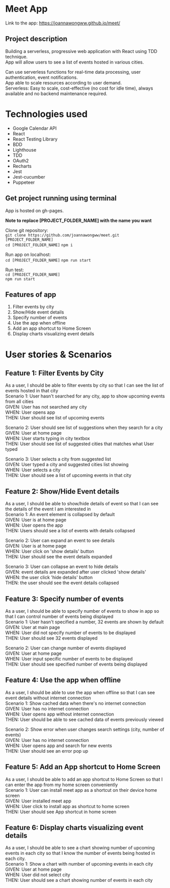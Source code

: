 # Meet App  

Link to the app: https://joannawongww.github.io/meet/ 

## Project description

Building a serverless, progressive web application with React using TDD technique.  
App will allow users to see a list of events hosted in various cities.

Can use serverless functions for real-time data processing, user authentication, event notifications.  
App able to scale resources according to user demand.  
Serverless: Easy to scale, cost-effective (no cost for idle time), always available and no backend maintenance required.

# Technologies used  

* Google Calendar API  
* React
* React Testing Library
* BDD
* Lighthouse
* TDD  
* OAuth2  
* Recharts
* Jest
* Jest-cucumber
* Puppeteer

## Get project running using terminal
App is hosted on gh-pages.  

**Note to replace [PROJECT_FOLDER_NAME] with the name you want**  

Clone git repository:  
`git clone https://github.com/joannawongww/meet.git [PROJECT_FOLDER_NAME]`  
`cd [PROJECT_FOLDER_NAME]`
`npm i` 
  
Run app on localhost:  
`cd [PROJECT_FOLDER_NAME]`
`npm run start`  
  
Run test:    
`cd [PROJECT_FOLDER_NAME]`  
`npm run start`  

## Features of app

1. Filter events by city
2. Show/Hide event details
3. Specify number of events
4. Use the app when offline
5. Add an app shortcut to Home Screen
6. Display charts visualizing event details

# User stories & Scenarios

## Feature 1: Filter Events by City

As a user, I should be able to filter events by city so that I can see the list of events hosted in that city  
Scenario 1: User hasn't searched for any city, app to show upcoming events from all cities  
GIVEN: User has not searched any city  
WHEN: User opens app  
THEN: User should see list of upcoming events

Scenario 2: User should see list of suggestions when they search for a city  
GIVEN: User at home page  
WHEN: User starts typing in city textbox  
THEN: User should see list of suggested cities that matches what User typed

Scenario 3: User selects a city from suggested list  
GIVEN: User typed a city and suggested cities list showing  
WHEN: User selects a city  
THEN: User should see a list of upcoming events in that city

## Feature 2: Show/Hide Event details

As a user, I should be able to show/hide details of event so that I can see the details of the event I am interested in  
Scenario 1: An event element is collapsed by default  
GIVEN: User is at home page  
WHEN: User opens the app  
THEN: Users should see a list of events with details collapsed

Scenario 2: User can expand an event to see details  
GIVEN: User is at home page  
WHEN: User click on 'show details' button  
THEN: User should see the event details expanded

Scenario 3: User can collapse an event to hide details  
GIVEN: event details are expanded after user clicked 'show details'  
WHEN: the user click 'hide details' button  
THEN: the user should see the event details collapsed

## Feature 3: Specify number of events

As a user, I should be able to specify number of events to show in app so that I can control number of events being displayed  
Scenario 1: User hasn't specified a number, 32 events are shown by default  
GIVEN: User at main page  
WHEN: User did not specify number of events to be displayed  
THEN: User should see 32 events displayed

Scenario 2: User can change number of events displayed  
GIVEN: User at home page  
WHEN: User input specific number of events to be displayed  
THEN: User should see specified number of events being displayed

## Feature 4: Use the app when offline

As a user, I should be able to use the app when offline so that I can see event details without internet connection  
Scenario 1: Show cached data when there's no internet connection  
GIVEN: User has no internet connection  
WHEN: User opens app without internet connection  
THEN: User should be able to see cached data of events previously viewed

Scenario 2: Show error when user changes search settings (city, number of events)  
GIVEN: User has no internet connection  
WHEN: User opens app and search for new events  
THEN: User should see an error pop up

## Feature 5: Add an App shortcut to Home Screen

As a user, I should be able to add an app shortcut to Home Screen so that I can enter the app from my home screen conveniently  
Scenario 1: User can install meet app as a shortcut on their device home screen  
GIVEN: User installed meet app  
WHEN: User click to install app as shortcut to home screen  
THEN: User should see App shortcut in home screen

## Feature 6: Display charts visualizing event details

As a user, I should be able to see a chart showing number of upcoming events in each city so that I know the number of events being hosted in each city.  
Scenario 1: Show a chart with number of upcoming events in each city  
GIVEN: User at home page  
WHEN: User did not select city  
THEN: User should see a chart showing number of events in each city



